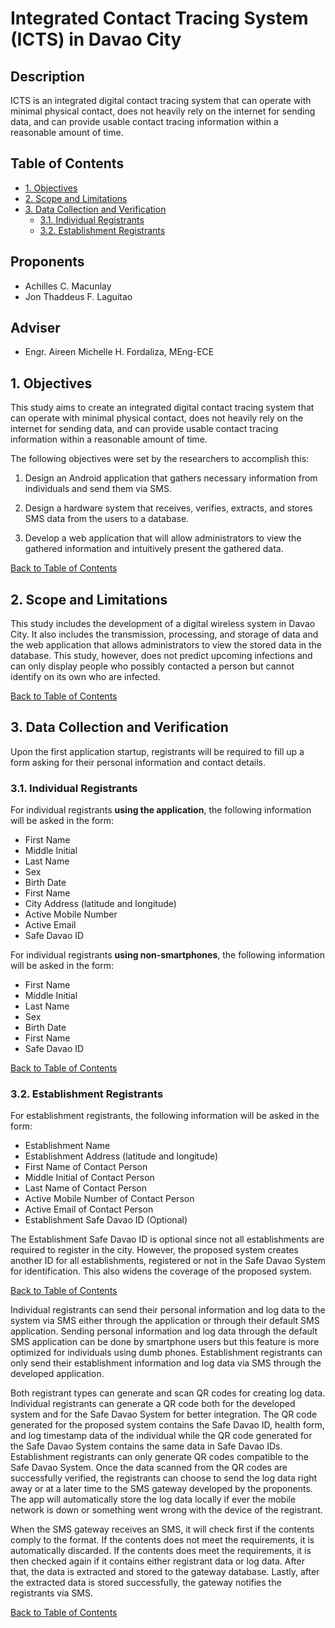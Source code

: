 # Integrated Contact Tracing System (ICTS) in Davao City

## Description

ICTS is an integrated digital contact tracing system that can operate with minimal physical contact, does not heavily rely on the internet for sending data, and can provide usable contact tracing information within a reasonable amount of time.

## Table of Contents
- [1. Objectives](#objectives)
- [2. Scope and Limitations](#scope-and-limitations)
- [3. Data Collection and Verification](#data-collection-and-verification)
	- [3.1. Individual Registrants](##individual-registrants)
	- [3.2. Establishment Registrants](##establishment-registrants)

## Proponents
- Achilles C. Macunlay
- Jon Thaddeus F. Laguitao

## Adviser
- Engr. Aireen Michelle H. Fordaliza, MEng-ECE

## 1. Objectives

This study aims to create an integrated digital contact tracing system that can operate with minimal physical contact, does not heavily rely on the internet for sending data, and can provide usable contact tracing information within a reasonable amount of time.

The following objectives were set by the researchers to accomplish this:

1. Design an Android application that gathers necessary information from individuals and send them via SMS.

2. Design a hardware system that receives, verifies, extracts, and stores SMS data from the users to a database.

3. Develop a web application that will allow administrators to view the gathered information and intuitively present the gathered data.

[Back to Table of Contents](#table-of-contents)

## 2. Scope and Limitations

This study includes the development of a digital wireless system in Davao City. It also includes the transmission, processing, and storage of data and the web application that allows administrators to view the stored data in the database. This study, however, does not predict upcoming infections and can only display people who possibly contacted a person but cannot identify on its own who are infected.

[Back to Table of Contents](#table-of-contents)

## 3. Data Collection and Verification

Upon the first application startup, registrants will be required to fill up a form asking for their personal information and contact details.

### 3.1. Individual Registrants

For individual registrants **using the application**, the following information will be asked in the form:

- First Name
- Middle Initial
- Last Name
- Sex
- Birth Date
- First Name
- City Address (latitude and longitude)
- Active Mobile Number
- Active Email
- Safe Davao ID

For individual registrants **using non-smartphones**, the following information will be asked in the form:

- First Name
- Middle Initial
- Last Name
- Sex
- Birth Date
- First Name
- Safe Davao ID

[Back to Table of Contents](#table-of-contents)

### 3.2. Establishment Registrants

For establishment registrants, the following information will be asked in the form:

- Establishment Name
- Establishment Address (latitude and longitude)
- First Name of Contact Person
- Middle Initial of Contact Person
- Last Name of Contact Person
- Active Mobile Number of Contact Person
- Active Email of Contact Person
- Establishment Safe Davao ID (Optional)

The Establishment Safe Davao ID is optional since not all establishments are required to register in the city. However, the proposed system creates another ID for all establishments, registered or not in the Safe Davao System for identification. This also widens the coverage of the proposed system.

[Back to Table of Contents](#table-of-contents)

Individual registrants can send their personal information and log data to the system via SMS either through the application or through their default SMS application. Sending personal information and log data through the default SMS application can be done by smartphone users but this feature is more optimized for individuals using dumb phones. Establishment registrants can only send their establishment information and log data via SMS through the developed application.

Both registrant types can generate and scan QR codes for creating log data. Individual registrants can generate a QR code both for the developed system and for the Safe Davao System for better integration. The QR code generated for the proposed system contains the Safe Davao ID, health form, and log timestamp data of the individual while the QR code generated for the Safe Davao System contains the same data in Safe Davao IDs. Establishment registrants can only generate QR codes compatible to the Safe Davao System. Once the data scanned from the QR codes are successfully verified, the registrants can choose to send the log data right away or at a later time to the SMS gateway developed by the proponents. The app will automatically store the log data locally if ever the mobile network is down or something went wrong with the device of the registrant.

When the SMS gateway receives an SMS, it will check first if the contents comply to the format. If the contents does not meet the requirements, it is automatically discarded. If the contents does meet the requirements, it is then checked again if it contains either registrant data or log data. After that, the data is extracted and stored to the gateway database. Lastly, after the extracted data is stored successfully, the gateway notifies the registrants via SMS.

[Back to Table of Contents](#table-of-contents)
